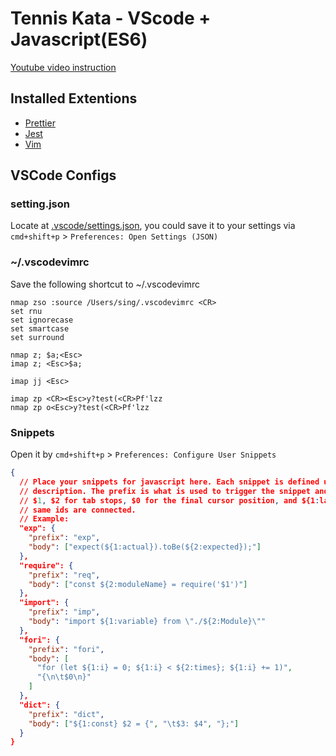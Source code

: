 # Tennis Kata - VScode + Javascript(ES6)

[Youtube video instruction](https://youtu.be/6lEIFl30JEE)

## Installed Extentions

- [Prettier](https://marketplace.visualstudio.com/items?itemName=esbenp.prettier-vscode)
- [Jest](https://marketplace.visualstudio.com/items?itemName=Orta.vscode-jest)
- [Vim](https://marketplace.visualstudio.com/items?itemName=vscodevim.vim)

## VSCode Configs

### setting.json

Locate at [.vscode/settings.json](.vscode/settings.json), you could save it to your settings via `cmd+shift+p` > `Preferences: Open Settings (JSON)`

### ~/.vscodevimrc

Save the following shortcut to ~/.vscodevimrc

```vim
nmap zso :source /Users/sing/.vscodevimrc <CR>
set rnu
set ignorecase
set smartcase
set surround

nmap z; $a;<Esc>
imap z; <Esc>$a;

imap jj <Esc>

imap zp <CR><Esc>y?test(<CR>Pf'lzz
nmap zp o<Esc>y?test(<CR>Pf'lzz
```

### Snippets

Open it by `cmd+shift+p` > `Preferences: Configure User Snippets`

```json
{
  // Place your snippets for javascript here. Each snippet is defined under a snippet name and has a prefix, body and
  // description. The prefix is what is used to trigger the snippet and the body will be expanded and inserted. Possible variables are:
  // $1, $2 for tab stops, $0 for the final cursor position, and ${1:label}, ${2:another} for placeholders. Placeholders with the
  // same ids are connected.
  // Example:
  "exp": {
    "prefix": "exp",
    "body": ["expect(${1:actual}).toBe(${2:expected});"]
  },
  "require": {
    "prefix": "req",
    "body": ["const ${2:moduleName} = require('$1')"]
  },
  "import": {
    "prefix": "imp",
    "body": "import ${1:variable} from \"./${2:Module}\""
  },
  "fori": {
    "prefix": "fori",
    "body": [
      "for (let ${1:i} = 0; ${1:i} < ${2:times}; ${1:i} += 1)",
      "{\n\t$0\n}"
    ]
  },
  "dict": {
    "prefix": "dict",
    "body": ["${1:const} $2 = {", "\t$3: $4", "};"]
  }
}

```
